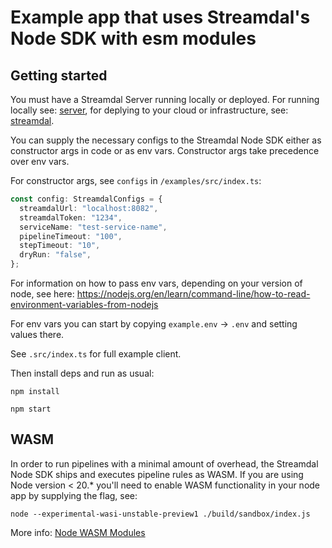 # Example app that uses Streamdal's Node SDK with esm modules

## Getting started

You must have a Streamdal Server running locally or deployed. For running locally see:
[server](https://github.com/streamdal/server), for deplying to your cloud or 
infrastructure, see: [streamdal](https://github.com/streamdal/streamdal).

You can supply the necessary configs to the Streamdal Node SDK either as constructor args in code 
or as env vars. Constructor args take precedence over env vars. 

For constructor args, see `configs` in `/examples/src/index.ts`:

```typescript
const config: StreamdalConfigs = {
  streamdalUrl: "localhost:8082",
  streamdalToken: "1234",
  serviceName: "test-service-name",
  pipelineTimeout: "100",
  stepTimeout: "10",
  dryRun: "false",
};
```

For information on how to pass env vars, depending on your version of node, see here: 
https://nodejs.org/en/learn/command-line/how-to-read-environment-variables-from-nodejs

For env vars you can start by copying `example.env` -> `.env` and setting values there.

See `.src/index.ts` for full example client.

Then install deps and run as usual:

`npm install`

`npm start`

## WASM
In order to run pipelines with a minimal amount of overhead, the Streamdal Node SDK ships
and executes pipeline rules as WASM. If you are using Node version < 20.* you'll need to enable
WASM functionality in your node app by supplying the flag, see:

```
node --experimental-wasi-unstable-preview1 ./build/sandbox/index.js
```

More info: [Node WASM Modules](https://nodejs.org/api/all.html#all_esm_wasm-modules)


